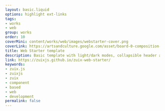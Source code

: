 ```yaml
---
layout: basic.liquid
options: highlight ext-links
tags:
- works
- web
group: works
order: 10
coverMini: content/works/web/images/webstarter-cover.png
coverLink: https://artsandculture.google.com/asset/board-0-composition-0-karol-hiller/uwGA0kZBxbbPkg
title: Web Starter template
description: Basic template with light/dark modes, collapsible header and FAB menu. The one used for this page.
link: https://zuixjs.github.io/zuix-web-starter/
keywords:
- zuix.js
- zuixjs
- zuix
- component
- based
- web
- development
permalink: false
---
```

